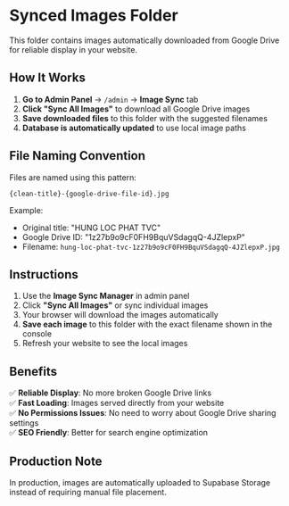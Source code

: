 # Synced Images Folder

This folder contains images automatically downloaded from Google Drive for reliable display in your website.

## How It Works

1. **Go to Admin Panel** → `/admin` → **Image Sync** tab
2. **Click "Sync All Images"** to download all Google Drive images
3. **Save downloaded files** to this folder with the suggested filenames
4. **Database is automatically updated** to use local image paths

## File Naming Convention

Files are named using this pattern:
```
{clean-title}-{google-drive-file-id}.jpg
```

Example:
- Original title: "HUNG LOC PHAT TVC"
- Google Drive ID: "1z27b9o9cF0FH9BquVSdagqQ-4JZlepxP"
- Filename: `hung-loc-phat-tvc-1z27b9o9cF0FH9BquVSdagqQ-4JZlepxP.jpg`

## Instructions

1. Use the **Image Sync Manager** in admin panel
2. Click **"Sync All Images"** or sync individual images
3. Your browser will download the images automatically
4. **Save each image** to this folder with the exact filename shown in the console
5. Refresh your website to see the local images

## Benefits

✅ **Reliable Display**: No more broken Google Drive links  
✅ **Fast Loading**: Images served directly from your website  
✅ **No Permissions Issues**: No need to worry about Google Drive sharing settings  
✅ **SEO Friendly**: Better for search engine optimization  

## Production Note

In production, images are automatically uploaded to Supabase Storage instead of requiring manual file placement. 